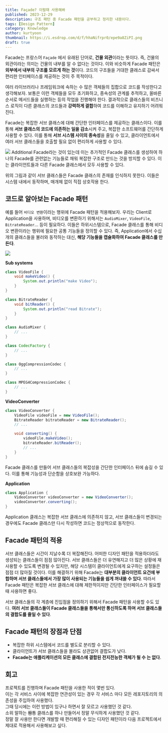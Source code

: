 ```yaml
---
title: Façade? 이럴때 사용해봐
published: 2023-12-29
description: 구조 패턴 중 Facade 패턴을 공부하고 정리한 내용이다.
tags: [Design Pattern]
category: Knowledge
author: kurtyoon
thumbnail: https://i.esdrop.com/d/f/hhaNifrpr0/epe9a8ZiPI.png
draft: true
---
```


Facade는 프랑스어 `Façade` 에서 유래된 단어로, **건물 외관**이라는 뜻이다. 즉, 건물의 외관이라는 의미는 건물의 내부를 알 수 없다는 것이다. 이와 비슷하게 Facade 패턴은 **외부에서 내부의 구조를 모르게 하는 것**이다.
코드의 구조들을 거대한 클래스로 감싸서 편리한 인터페이스를 제공하는 것이 주 목적이다.

여러 라이브러리나 프레임워크에 속하는 수 많은 객체들의 집합으로 코드를 작성한다고 생각해보자. 보통은 이런 객체들을 모두 초기화하고, 종속성의 관계를 추적하고, 올바른 순서로 메서드들을 실행하는 등의 작업을 진행해야 한다. 결과적으로 클래스들의 비즈니스 로직이 다른 클래스의 코드들과 **강력하게 결합**하여 코드를 이해하고 유지하기 어려워진다.

Facade는 복잡한 서브 클래스에 대해 간단한 인터페이스를 제공하는 클래스이다. 이를 통해 **서브 클래스의 코드에 의존하는 일을 감소**시켜 주고, 복잡한 소프트웨어를 간단하게 사용할 수 있다. 이를 통해 **서브 시스템 사이의 종속성**을 줄일 수 있고, 클라이언트에서 여러 서브 클래스들을 호출할 필요 없이 편리하게 사용할 수 있다.

![](https://i.esdrop.com/d/f/hhaNifrpr0/xiE4VLoY5L.jpg)
Additional Facade라는 것이 있는데 이는 추가적인 Facade 클래스를 생성하여 하나의 Facade를 관련없는 기능들로 채워 복잡한 구조로 만드는 것을 방지할 수 있다. 이는 클라이언트들과 다른 Facade 클래스에서 모두 사용할 수 있다.

위의 그림과 같이 서브 클래스들은 Facade 클래스의 존재를 인식하지 못한다. 이들은 시스템 내에서 동작하며, 매개체 없이 직접 상호작용 한다.

## 코드로 알아보는 Facade 패턴

예를 들어 `비디오 변환`이라는 행위에 Facade 패턴을 적용해보자. 우리는 Client로 Application을 사용하며, 비디오를 변환하기 위해서는 `AudioMixer`, `VideoFile`, `BitrateReader`... 등이 필요하다. 이들은 하위시스템으로, Facade 클래스를 통해 비디오 변환이라는 행위에 필요한 공통 기능들을 정의할 수 있다. 즉, Application에서 수십 개의 클래스들을 불러와 동작하는 대신, **해당 기능들을 캡슐화하여 Facade 클래스를 만든다**.

![](https://i.esdrop.com/d/f/hhaNifrpr0/Ddh9NFdwsW.jpg)

**Sub systems**

```java
class VideoFile {
	void makeVideo() {
		System.out.println("make Video");
	}
}

class BitrateReader {
	void bitReader() {
		System.out.println("read Bitrate");
	}
}

class AudioMixer {
	// ...
}

class CodecFactory {
	// ...
}

class OggCompressionCodec {
	// ...
}

class MPEG4CompressionCodec {
	// ...
}
```

**VideoConverter**

```java
class VideoConverter {
	VideoFile videoFile = new VideoFile();
	BitrateReader bitrateReader = new BitrateReader();
	// ...

	void converting() {
		videoFile.makeVideo();
		bitrateReader.bitReader();
		// ...
	}
}
```

Facade 클래스를 만들어 서브 클래스들의 복잡성을 간단한 인터페이스 뒤에 숨길 수 있다. 이를 통해 기능성과 단순함을 상호보완 가능하다.

**Application**

```java
class Application {
	VideoConverter videoConverter = new VideoConverter();
	videoConverter.converting();
}
```

Application 클래스는 복잡한 서브 클래스에 의존하지 않고, 서브 클래스들이 변경되는 경우에도 Facade 클래스만 다시 작성하면 코드는 정상적으로 동작한다.

## Facade 패턴의 적용

서브 클래스들은 시간이 지날수록 더 복잡해진다. 어떠한 디자인 패턴을 적용하더라도 생성되는 클래스들이 점점 많아진다. 서브 클래스들은 더 유연해지고 더 많은 상황에 재사용할 수 있도록 변경될 수 있지만, 해당 시스템이 클라이언트에게 요구하는 설정들은 점점 더 많아질 것이다. 이를 해결하기 위해 Facade는 **대부분의 클라이언트 요건에 부합하며 서브 클래스들에서 가장 많이 사용되는 기능들을 쉽게 꺼내쓸 수 있다**. 따라서 Facade 패턴은 복잡한 서브 클래스에 대해 제한적이지만 간단한 인터페이스가 필요할 때 사용하면 좋다.

서브 클래스들의 각 계층에 진입점을 정의하기 위해서 Facade 패턴을 사용할 수도 있다. **여러 서브 클래스들이 Facade 클래스들을 통해서만 통신하도록 하며 서브 클래스들의 결합도를 줄일 수 있다**.

## Facade 패턴의 장점과 단점

- 복잡한 하위 시스템에서 코드를 별도로 분리할 수 있다.
- 클라이언트가 서브 클래스들을 몰라도 상관없어 결합도가 낮다.
- **Facade는 애플리케이션의 모든 클래스에 결합된 전지전능한 객체가 될 수 는 없다**.

## 회고

프로젝트를 진행하며 Facade 패턴을 사용한 적이 몇번 있다.<br>
이는 각 서비스 사이에 복잡한 연관성이 있는 경우 각 서비스 마다 모든 레포지토리의 의존성을 주입하여 사용했다.<br>
그때 당시에는 이런 방법이 있구나 하면서 잘 모르고 사용했던 것 같다.<br>
소위 말하는 ~~짬통~~ 클래스를 하나 만들어서 정말 무식하게 사용했던 것 같다.<br>
정말 잘 사용만 한다면 개발할 때 편리해질 수 있는 디자인 패턴이라 다음 프로젝트에서 제대로 적용해서 사용해보고 싶다.<br>
